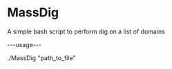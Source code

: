 # MassDig
A simple bash script to perform dig on a list of domains

---usage---

./MassDig "path_to_file"
